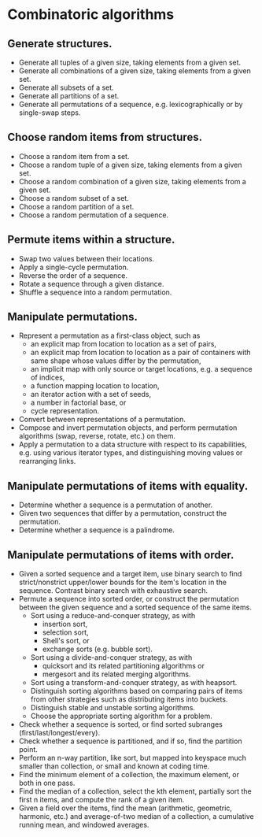 # Combinatoric algorithms

## Generate structures.

- Generate all tuples of a given size, taking elements from a given set.
- Generate all combinations of a given size, taking elements from a given set.
- Generate all subsets of a set.
- Generate all partitions of a set.
- Generate all permutations of a sequence, e.g. lexicographically or by single-swap steps.

## Choose random items from structures.

- Choose a random item from a set.
- Choose a random tuple of a given size, taking elements from a given set.
- Choose a random combination of a given size, taking elements from a given set.
- Choose a random subset of a set.
- Choose a random partition of a set.
- Choose a random permutation of a sequence.

## Permute items within a structure.

- Swap two values between their locations.
- Apply a single-cycle permutation.
- Reverse the order of a sequence.
- Rotate a sequence through a given distance.
- Shuffle a sequence into a random permutation.

## Manipulate permutations.

- Represent a permutation as a first-class object, such as
  - an explicit map from location to location as a set of pairs,
  - an explicit map from location to location as a pair of containers with same shape whose values differ by the permutation,
  - an implicit map with only source or target locations, e.g. a sequence of indices,
  - a function mapping location to location,
  - an iterator action with a set of seeds,
  - a number in factorial base, or
  - cycle representation.
- Convert between representations of a permutation.
- Compose and invert permutation objects, and perform permutation algorithms (swap, reverse, rotate, etc.) on them.
- Apply a permutation to a data structure with respect to its capabilities, e.g. using various iterator types, and distinguishing moving values or rearranging links.

## Manipulate permutations of items with equality.

- Determine whether a sequence is a permutation of another.
- Given two sequences that differ by a permutation, construct the permutation. 
- Determine whether a sequence is a palindrome.

## Manipulate permutations of items with order.

- Given a sorted sequence and a target item, use binary search to find strict/nonstrict upper/lower bounds for the item's location in the sequence.  Contrast binary search with exhaustive search.
- Permute a sequence into sorted order, or construct the permutation between the given sequence and a sorted sequence of the same items.
  - Sort using a reduce-and-conquer strategy, as with
    - insertion sort,
    - selection sort,
    - Shell's sort, or
    - exchange sorts (e.g. bubble sort).
  - Sort using a divide-and-conquer strategy, as with
    - quicksort and its related partitioning algorithms or
    - mergesort and its related merging algorithms.
  - Sort using a transform-and-conquer strategy, as with heapsort.
  - Distinguish sorting algorithms based on comparing pairs of items from other strategies such as distributing items into buckets.
  - Distinguish stable and unstable sorting algorithms.
  - Choose the appropriate sorting algorithm for a problem.
- Check whether a sequence is sorted, or find sorted subranges (first/last/longest/every).
- Check whether a sequence is partitioned, and if so, find the partition point.
- Perform an n-way partition, like sort, but mapped into keyspace much smaller than collection, or small and known at coding time.
- Find the minimum element of a collection, the maximum element, or both in one pass.
- Find the median of a collection, select the kth element, partially sort the first n items, and compute the rank of a given item.
- Given a field over the items, find the mean (arithmetic, geometric, harmonic, etc.) and average-of-two median of a collection, a cumulative running mean, and windowed averages.
